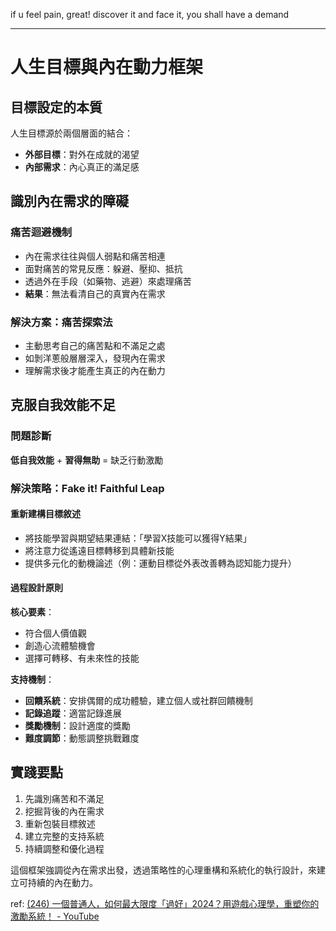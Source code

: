 

if u feel pain, great!
discover it and face it, you shall have a demand



---


# 人生目標與內在動力框架

## 目標設定的本質

人生目標源於兩個層面的結合：

- **外部目標**：對外在成就的渴望
- **內部需求**：內心真正的滿足感

## 識別內在需求的障礙

### 痛苦迴避機制

- 內在需求往往與個人弱點和痛苦相連
- 面對痛苦的常見反應：躲避、壓抑、抵抗
- 透過外在手段（如藥物、逃避）來處理痛苦
- **結果**：無法看清自己的真實內在需求

### 解決方案：痛苦探索法

- 主動思考自己的痛苦點和不滿足之處
- 如剝洋蔥般層層深入，發現內在需求
- 理解需求後才能產生真正的內在動力

## 克服自我效能不足

### 問題診斷

**低自我效能** + **習得無助** = 缺乏行動激勵

### 解決策略：Fake it! Faithful Leap

#### 重新建構目標敘述

- 將技能學習與期望結果連結：「學習X技能可以獲得Y結果」
- 將注意力從遙遠目標轉移到具體新技能
- 提供多元化的動機論述（例：運動目標從外表改善轉為認知能力提升）

#### 過程設計原則

**核心要素**：

- 符合個人價值觀
- 創造心流體驗機會
- 選擇可轉移、有未來性的技能

**支持機制**：

- **回饋系統**：安排偶爾的成功體驗，建立個人或社群回饋機制
- **記錄追蹤**：適當記錄進展
- **獎勵機制**：設計適度的獎勵
- **難度調節**：動態調整挑戰難度

## 實踐要點

1. 先識別痛苦和不滿足
2. 挖掘背後的內在需求
3. 重新包裝目標敘述
4. 建立完整的支持系統
5. 持續調整和優化過程

這個框架強調從內在需求出發，透過策略性的心理重構和系統化的執行設計，來建立可持續的內在動力。




ref: [(246) 一個普通人，如何最大限度「過好」2024？用遊戲心理學，重塑你的激勵系統！ - YouTube](https://www.youtube.com/watch?v=PB3z1ayDilY)